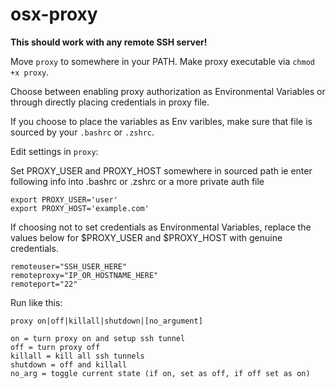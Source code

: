 osx-proxy
========

**This should work with any remote SSH server!**

Move `proxy` to somewhere in your PATH.
Make proxy executable via `chmod +x proxy`.

Choose between enabling proxy authorization as Environmental Variables or through directly placing credentials in proxy file.

If you choose to place the variables as Env varibles, make sure that file is sourced by your `.bashrc` or `.zshrc`.

Edit settings in `proxy`:

Set PROXY_USER and PROXY_HOST somewhere in sourced path
ie enter following info into .bashrc or .zshrc or a more private auth file

```
export PROXY_USER='user'
export PROXY_HOST='example.com'
```

If choosing not to set credentials as Environmental Variables, replace the values below for $PROXY_USER and $PROXY_HOST with genuine credentials.

```
remoteuser="SSH_USER_HERE"
remoteproxy="IP_OR_HOSTNAME_HERE"
remoteport="22"
```

Run like this:

```
proxy on|off|killall|shutdown|[no_argument]

on = turn proxy on and setup ssh tunnel
off = turn proxy off
killall = kill all ssh tunnels
shutdown = off and killall
no_arg = toggle current state (if on, set as off, if off set as on)
```
